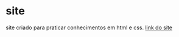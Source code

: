 # site
site criado para praticar conhecimentos em html e css.
[link do site](https://vitormanoel17.github.io/site/)

